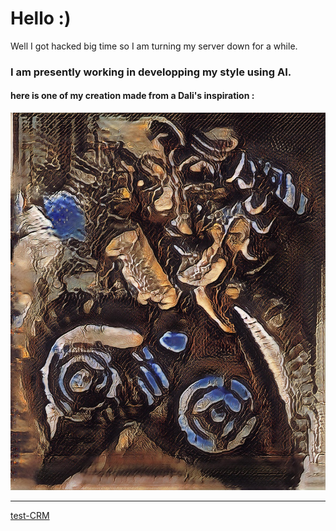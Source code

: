 # Hello :)


Well I got hacked big time so I am turning my server down for a while.

### I am presently working in developping my style using AI.

#### here is one of my creation made from a Dali's inspiration : 

[![](0050_untitled_1937__us33_sdw_v02_1111x___150k_sdw_v02_2100x___135k__mtn.jpg)](0050_untitled_1937__us33_sdw_v02_1111x___150k_sdw_v02_2100x___135k.jpg)



----

[test-CRM](test-crm.html)